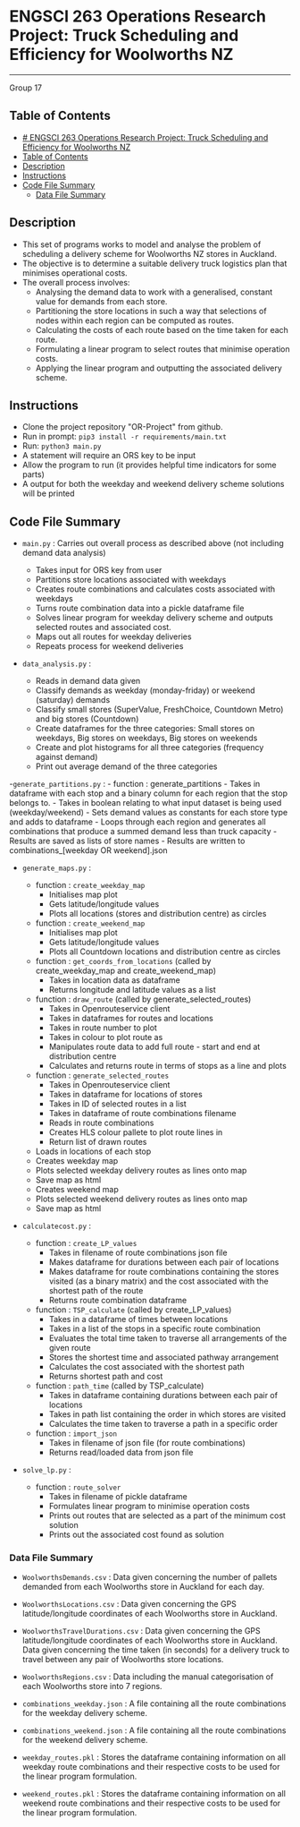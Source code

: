 # ENGSCI 263 Operations Research Project: Truck Scheduling and Efficiency for Woolworths NZ
----------
Group 17

## Table of Contents
- [# ENGSCI 263 Operations Research Project: Truck Scheduling and Efficiency for Woolworths NZ](#-engsci-263-operations-research-project-truck-scheduling-and-efficiency-for-woolworths-nz)
- [Table of Contents](#table-of-contents)
- [Description](#description)
- [Instructions](#instructions)
- [Code File Summary](#code-file-summary)
	- [Data File Summary](#data-file-summary)

## Description
- This set of programs works to model and analyse the problem of scheduling a delivery scheme for Woolworths NZ stores in Auckland.
- The objective is to determine a suitable delivery truck logistics plan that minimises operational costs.
- The overall process involves:
    - Analysing the demand data to work with a generalised, constant value for demands from each store.
	- Partitioning the store locations in such a way that selections of nodes within each region can be computed as routes.
	- Calculating the costs of each route based on the time taken for each route.
	- Formulating a linear program to select routes that minimise operation costs.
	- Applying the linear program and outputting the associated delivery scheme.

## Instructions
- Clone the project repository "OR-Project" from github.
- Run in prompt: `pip3 install -r requirements/main.txt`
- Run: `python3 main.py`
- A statement will require an ORS key to be input
- Allow the program to run (it provides helpful time indicators for some parts)
- A output for both the weekday and weekend delivery scheme solutions will be printed

## Code File Summary
- `main.py` : Carries out overall process as described above (not including demand data analysis)
	- Takes input for ORS key from user
	- Partitions store locations associated with weekdays
	- Creates route combinations and calculates costs associated with weekdays
	- Turns route combination data into a pickle dataframe file
	- Solves linear program for weekday delivery scheme and outputs selected routes and associated cost.
	- Maps out all routes for weekday deliveries
	- Repeats process for weekend deliveries
	
- `data_analysis.py` :
	- Reads in demand data given
	- Classify demands as weekday (monday-friday) or weekend (saturday) demands
	- Classify small stores (SuperValue, FreshChoice, Countdown Metro) and big stores (Countdown)
	- Create dataframes for the three categories: Small stores on weekdays, Big stores on weekdays, Big stores on weekends
	- Create and plot histograms for all three categories (frequency against demand)
	- Print out average demand of the three categories
	
-`generate_partitions.py` : 
	- function : generate_partitions
		- Takes in dataframe with each stop and a binary column for each region that the stop belongs to.
		- Takes in boolean relating to what input dataset is being used (weekday/weekend)
		- Sets demand values as constants for each store type and adds to dataframe
		- Loops through each region and generates all combinations that produce a summed demand less than truck capacity
		- Results are saved as lists of store names
		- Results are written to combinations_[weekday OR weekend].json
	
- `generate_maps.py` : 
	- function : `create_weekday_map`
		- Initialises map plot
		- Gets latitude/longitude values
		- Plots all locations (stores and distribution centre) as circles
	- function : `create_weekend_map`
		- Initialises map plot
		- Gets latitude/longitude values
		- Plots all Countdown locations and distribution centre as circles
	- function : `get_coords_from_locations` (called by create_weekday_map and create_weekend_map)
		- Takes in location data as dataframe
		- Returns longitude and latitude values as a list
	- function : `draw_route` (called by generate_selected_routes)
		- Takes in Openrouteservice client
		- Takes in dataframes for routes and locations
		- Takes in route number to plot
		- Takes in colour to plot route as
		- Manipulates route data to add full route - start and end at distribution centre
		- Calculates and returns route in terms of stops as a line and plots
	- function : `generate_selected_routes`
		- Takes in Openrouteservice client
		- Takes in dataframe for locations of stores
		- Takes in ID of selected routes in a list
		- Takes in dataframe of route combinations filename
		- Reads in route combinations
		- Creates HLS colour pallete to plot route lines in
		- Return list of drawn routes
	- Loads in locations of each stop
	- Creates weekday map
	- Plots selected weekday delivery routes as lines onto map
	- Save map as html
	- Creates weekend map
	- Plots selected weekend delivery routes as lines onto map
	- Save map as html
	
- `calculatecost.py` : 
	- function : `create_LP_values`
		- Takes in filename of route combinations json file
		- Makes dataframe for durations between each pair of locations
		- Makes dataframe for route combinations containing the stores visited (as a binary matrix) and the cost associated with the shortest path of the route
		- Returns route combination dataframe
	- function : `TSP_calculate` (called by create_LP_values)
		- Takes in a dataframe of times between locations
		- Takes in a list of the stops in a specific route combination
		- Evaluates the total time taken to traverse all arrangements of the given route
		- Stores the shortest time and associated pathway arrangement
		- Calculates the cost associated with the shortest path
		- Returns shortest path and cost
	- function : `path_time` (called by TSP_calculate)
		- Takes in dataframe containing durations between each pair of locations
		- Takes in path list containing the order in which stores are visited
		- Calculates the time taken to traverse a path in a specific order
	- function : `import_json`
		- Takes in filename of json file (for route combinations)
		- Returns read/loaded data from json file
	
- `solve_lp.py` : 
	- function : `route_solver`
		- Takes in filename of pickle dataframe
		- Formulates linear program to minimise operation costs
		- Prints out routes that are selected as a part of the minimum cost solution
		- Prints out the associated cost found as solution

### Data File Summary ###
- `WoolworthsDemands.csv` :
	Data given concerning the number of pallets demanded from each Woolworths store in Auckland for each day.

- `WoolworthsLocations.csv` :
	Data given concerning the GPS latitude/longitude coordinates of each Woolworths store in Auckland.

- `WoolworthsTravelDurations.csv` :
	Data given concerning the GPS latitude/longitude coordinates of each Woolworths store in Auckland.
	Data given concerning the time taken (in seconds) for a delivery truck to travel between any pair of Woolworths store locations.

- `WoolworthsRegions.csv` :
	Data including the manual categorisation of each Woolworths store into 7 regions.

- `combinations_weekday.json` :
	A file containing all the route combinations for the weekday delivery scheme.

- `combinations_weekend.json` :
	A file containing all the route combinations for the weekend delivery scheme.

- `weekday_routes.pkl` :
	Stores the dataframe containing information on all weekday route combinations and their respective costs to be used for the linear program formulation.

- `weekend_routes.pkl` :
	Stores the dataframe containing information on all weekend route combinations and their respective costs to be used for the linear program formulation.
